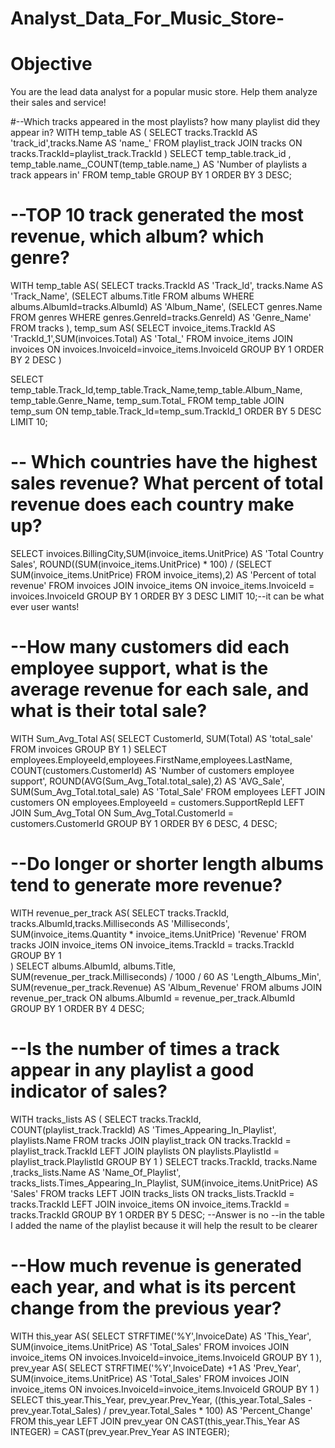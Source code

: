 # Analyst_Data_For_Music_Store-
# Objective
You are the lead data analyst for a popular music store. Help them analyze their sales and service!

#--Which tracks appeared in the most playlists? how many playlist did they appear in?
WITH temp_table AS (
  SELECT tracks.TrackId  AS 'track_id',tracks.Name AS 'name_' 
	FROM playlist_track
  JOIN tracks ON tracks.TrackId=playlist_track.TrackId
)
SELECT temp_table.track_id , temp_table.name_,COUNT(temp_table.name_) AS
  'Number of playlists a track appears in' FROM temp_table
GROUP BY 1
ORDER BY 3 DESC;


# --TOP 10 track generated the most revenue, which album? which genre?

WITH
 temp_table AS(
    SELECT tracks.TrackId AS 'Track_Id', tracks.Name AS 'Track_Name', 
	(SELECT albums.Title FROM albums WHERE albums.AlbumId=tracks.AlbumId) AS 'Album_Name',
	(SELECT genres.Name FROM genres WHERE genres.GenreId=tracks.GenreId) AS 'Genre_Name'
	FROM tracks
),
 temp_sum AS(
	SELECT invoice_items.TrackId AS 'TrackId_1',SUM(invoices.Total) AS 'Total_'
	FROM invoice_items 
	JOIN invoices ON invoices.InvoiceId=invoice_items.InvoiceId
	GROUP BY 1
	ORDER BY 2 DESC
 )

 SELECT temp_table.Track_Id,temp_table.Track_Name,temp_table.Album_Name,
	temp_table.Genre_Name, temp_sum.Total_
	FROM temp_table
 JOIN temp_sum ON temp_table.Track_Id=temp_sum.TrackId_1
 ORDER BY 5 DESC
 LIMIT 10;
 
 
 # -- Which countries have the highest sales revenue? What percent of total revenue does each country make up?
SELECT invoices.BillingCity,SUM(invoice_items.UnitPrice) AS 'Total Country Sales', 
	ROUND((SUM(invoice_items.UnitPrice) * 100) / (SELECT SUM(invoice_items.UnitPrice) 
	FROM invoice_items),2) AS 'Percent of total revenue'
FROM invoices 
JOIN invoice_items ON invoice_items.InvoiceId = invoices.InvoiceId
GROUP BY 1
ORDER BY 3 DESC
LIMIT 10;--it can be what ever user wants!


# --How many customers did each employee support, what is the average revenue for each sale, and what is their total sale?
WITH Sum_Avg_Total AS(
	SELECT CustomerId, SUM(Total) AS 'total_sale' 
	FROM invoices
	GROUP BY 1
)
SELECT employees.EmployeeId,employees.FirstName,employees.LastName,
	COUNT(customers.CustomerId) AS 'Number of customers employee support', 
	ROUND(AVG(Sum_Avg_Total.total_sale),2) AS 'AVG_Sale', SUM(Sum_Avg_Total.total_sale) 
	AS 'Total_Sale' 
FROM employees 
LEFT JOIN customers ON employees.EmployeeId = customers.SupportRepId
LEFT JOIN Sum_Avg_Total ON Sum_Avg_Total.CustomerId = customers.CustomerId
GROUP BY 1
ORDER BY 6 DESC, 4 DESC;


# --Do longer or shorter length albums tend to generate more revenue?
WITH revenue_per_track AS(
	SELECT tracks.TrackId, tracks.AlbumId,tracks.Milliseconds AS 'Milliseconds',
		SUM(invoice_items.Quantity * invoice_items.UnitPrice) 'Revenue'
	FROM tracks 
	JOIN invoice_items ON invoice_items.TrackId = tracks.TrackId
	GROUP BY 1	
)
SELECT albums.AlbumId, albums.Title, SUM(revenue_per_track.Milliseconds) / 1000 / 60 AS
	'Length_Albums_Min', SUM(revenue_per_track.Revenue) AS 'Album_Revenue'
FROM albums 
JOIN revenue_per_track ON albums.AlbumId = revenue_per_track.AlbumId
GROUP BY 1
ORDER BY 4 DESC;


# --Is the number of times a track appear in any playlist a good indicator of sales?
WITH tracks_lists AS (
	SELECT tracks.TrackId, COUNT(playlist_track.TrackId) AS 
		'Times_Appearing_In_Playlist', playlists.Name
	FROM tracks 
	JOIN playlist_track ON tracks.TrackId = playlist_track.TrackId
	LEFT JOIN playlists ON playlists.PlaylistId = playlist_track.PlaylistId
	GROUP BY 1
)
SELECT tracks.TrackId, tracks.Name ,tracks_lists.Name AS 
	'Name_Of_Playlist', tracks_lists.Times_Appearing_In_Playlist, 
	SUM(invoice_items.UnitPrice) AS 'Sales'
FROM tracks
LEFT JOIN tracks_lists ON tracks_lists.TrackId = tracks.TrackId
LEFT JOIN invoice_items ON invoice_items.TrackId = tracks.TrackId
GROUP BY 1
ORDER BY 5 DESC;
--Answer is no
--in the table I added the name of the playlist because it will help the result to be clearer


# --How much revenue is generated each year, and what is its percent change from the previous year?
WITH 
this_year AS(
	SELECT STRFTIME('%Y',InvoiceDate) AS 'This_Year', SUM(invoice_items.UnitPrice) AS
		'Total_Sales' 
	FROM invoices
	JOIN invoice_items ON invoices.InvoiceId=invoice_items.InvoiceId
	GROUP BY 1
),
prev_year AS(
	SELECT STRFTIME('%Y',InvoiceDate) +1 AS 'Prev_Year', SUM(invoice_items.UnitPrice) AS
		'Total_Sales' 
	FROM invoices
	JOIN invoice_items ON invoices.InvoiceId=invoice_items.InvoiceId
	GROUP BY 1
)
SELECT this_year.This_Year, prev_year.Prev_Year, 
	((this_year.Total_Sales - prev_year.Total_Sales) / prev_year.Total_Sales * 100) AS 
	'Percent_Change' FROM this_year
LEFT JOIN prev_year ON CAST(this_year.This_Year AS INTEGER) = CAST(prev_year.Prev_Year AS INTEGER); 
